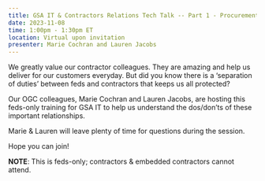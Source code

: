 ```yaml
---
title: GSA IT & Contractors Relations Tech Talk -- Part 1 - Procurement-related issues
date: 2023-11-08
time: 1:00pm - 1:30pm ET
location: Virtual upon invitation
presenter: Marie Cochran and Lauren Jacobs
---
```

We greatly value our contractor colleagues. They are amazing and help us deliver for our customers everyday. But did you know there is a ‘separation of duties’ between feds and contractors that keeps us all protected? 

Our OGC colleagues, Marie Cochran and Lauren Jacobs, are hosting this feds-only training for GSA IT to help us understand the dos/don’ts of these important relationships. 

Marie & Lauren will leave plenty of time for questions during the session. 

Hope you can join! 

**NOTE**: This is feds-only; contractors & embedded contractors cannot attend. 
